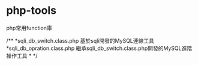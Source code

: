 # php-tools
php常用function庫

/**
*sqli_db_switch.class.php 基於sqli開發的MySQL連線工具
*sqli_db_opration.class.php 繼承sqli_db_switch.class.php開發的MySQL進階操作工具
*
*/

